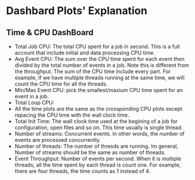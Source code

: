 # Dashbard Plots' Explanation

## Time & CPU DashBoard

- Total Job CPU: The total CPU spent for a job in second. This is a full account that include initial and data processing CPU time.
- Avg Event CPU: The sum over the CPU time spent for each event then divided by the total number of events in a job. Note this is different from the throughput. The sum of the CPU time include every part. For example, if we have multiple threads running at the same time, we will count the CPU time for all the threads.
- Min/Max Event CPU: pick the smallest/maxium CPU time spent for an event in a job.
- Total Loop CPU:
- All the time plots are the same as the crossponding CPU plots except repacing the CPU time with the wall clock time.
- Total Init Time: The wall clock time used at the begining of a job for configuration, open files and so on. This time usually is single thread.
- Number of streams: Concurrent events. In other words, the number of events are processed concurrently.
- Number of threads: The number of thresds are running. Im general, Number of streams should be the same as number of threads.
- Event Throughput: Number of events per second. When it is multiple threads, all the time spent by each thread is count one. For example, there are four threads, the time counts as 1 instead of 4.   
